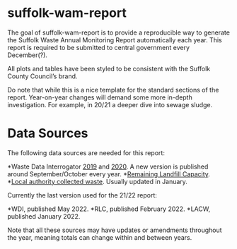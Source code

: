 
<!-- README.md is generated from README.Rmd. Please edit that file -->

# suffolk-wam-report

<!-- badges: start -->
<!-- badges: end -->

The goal of suffolk-wam-report is to provide a reproducible way to
generate the Suffolk Waste Annual Monitoring Report automatically each
year. This report is required to be submitted to central government
every December(?).

All plots and tables have been styled to be consistent with the Suffolk
County Council’s brand.

Do note that while this is a nice template for the standard sections of
the report. Year-on-year changes will demand some more in-depth
investigation. For example, in 20/21 a deeper dive into sewage sludge.

# Data Sources

The following data sources are needed for this report:

*Waste Data Interrogator
[2019](https://www.data.gov.uk/dataset/d409b2ba-796c-4436-82c7-eb1831a9ef25/2019-waste-data-interrogator)
and
[2020](https://www.data.gov.uk/dataset/bb40d091-a346-4b75-aa54-df7d347bed93/2020-waste-data-interrogator).
A new version is published around September/October every year.
*[Remaining Landfill
Capacity](https://www.data.gov.uk/dataset/237825cb-dc10-4c53-8446-1bcd35614c12/remaining-landfill-capacity).
\*[Local authority collected
waste](https://www.gov.uk/government/statistical-data-sets/env18-local-authority-collected-waste-annual-results-tables).
Usually updated in January.

Currently the last version used for the 21/22 report:

*WDI, published May 2022. *RLC, published February 2022. \*LACW,
published January 2022.

Note that all these sources may have updates or amendments throughout
the year, meaning totals can change within and between years.
